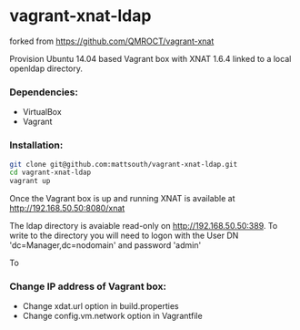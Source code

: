vagrant-xnat-ldap
============

forked from https://github.com/QMROCT/vagrant-xnat

Provision Ubuntu 14.04 based Vagrant box with XNAT 1.6.4 linked to a local openldap directory.

### Dependencies:
* VirtualBox
* Vagrant

### Installation:
```bash
git clone git@github.com:mattsouth/vagrant-xnat-ldap.git
cd vagrant-xnat-ldap
vagrant up
```

Once the Vagrant box is up and running XNAT is available at http://192.168.50.50:8080/xnat

The ldap directory is avaiable read-only on http://192.168.50.50:389.
To write to the directory you will need to logon with the User DN 'dc=Manager,dc=nodomain' and password 'admin'

To

### Change IP address of Vagrant box:
* Change xdat.url option in build.properties
* Change config.vm.network option in Vagrantfile

